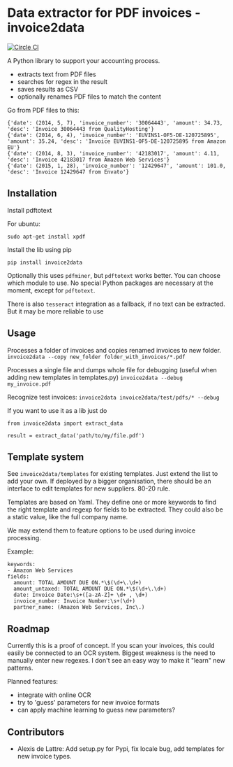 # Data extractor for PDF invoices - invoice2data

[![Circle CI](https://circleci.com/gh/manuelRiel/invoice2data.svg?style=svg)](https://circleci.com/gh/manuelRiel/invoice2data)

A Python library to support your accounting process.

- extracts text from PDF files
- searches for regex in the result
- saves results as CSV
- optionally renames PDF files to match the content

Go from PDF files to this:

```
{'date': (2014, 5, 7), 'invoice_number': '30064443', 'amount': 34.73, 'desc': 'Invoice 30064443 from QualityHosting'}
{'date': (2014, 6, 4), 'invoice_number': 'EUVINS1-OF5-DE-120725895', 'amount': 35.24, 'desc': 'Invoice EUVINS1-OF5-DE-120725895 from Amazon EU'}
{'date': (2014, 8, 3), 'invoice_number': '42183017', 'amount': 4.11, 'desc': 'Invoice 42183017 from Amazon Web Services'}
{'date': (2015, 1, 28), 'invoice_number': '12429647', 'amount': 101.0, 'desc': 'Invoice 12429647 from Envato'}
```

## Installation

Install pdftotext

For ubuntu:

```
sudo apt-get install xpdf
```

Install the lib using pip

```
pip install invoice2data
```

Optionally this uses `pdfminer`, but `pdftotext` works better. You can choose which module to use. No special Python packages are necessary at the moment, except for `pdftotext`.

There is also `tesseract` integration as a fallback, if no text can be extracted. But it may be more reliable to use 

## Usage

Processes a folder of invoices and copies renamed invoices to new folder.
`invoice2data --copy new_folder folder_with_invoices/*.pdf`

Processes a single file and dumps whole file for debugging (useful when adding new templates in templates.py)
`invoice2data --debug my_invoice.pdf`

Recognize test invoices:
`invoice2data invoice2data/test/pdfs/* --debug`

If you want to use it as a lib just do

```
from invoice2data import extract_data

result = extract_data('path/to/my/file.pdf')
```

## Template system

See `invoice2data/templates` for existing templates. Just extend the list to add your own. If deployed by a bigger organisation, there should be an interface to edit templates for new suppliers. 80-20 rule.

Templates are based on Yaml. They define one or more keywords to find the right template and regexp for fields to be extracted. They could also be a static value, like the full company name.

We may extend them to feature options to be used during invoice processing.

Example:

```
keywords:
- Amazon Web Services
fields:
  amount: TOTAL AMOUNT DUE ON.*\$(\d+\.\d+)
  amount_untaxed: TOTAL AMOUNT DUE ON.*\$(\d+\.\d+)
  date: Invoice Date:\s+([a-zA-Z]+ \d+ , \d+)
  invoice_number: Invoice Number:\s+(\d+)
  partner_name: (Amazon Web Services, Inc\.)

```

## Roadmap

Currently this is a proof of concept. If you scan your invoices, this could easily be connected to an OCR system. Biggest weakness is the need to manually enter new regexes. I don't see an easy way to make it "learn" new patterns.

Planned features:

- integrate with online OCR
- try to 'guess' parameters for new invoice formats
- can apply machine learning to guess new parameters?

## Contributors
- Alexis de Lattre: Add setup.py for Pypi, fix locale bug, add templates for new invoice types.
